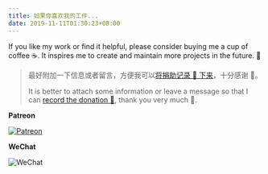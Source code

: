 ```yaml
---
title: 如果你喜欢我的工作...
date: 2019-11-11T01:30:23+08:00
---
```


If you like my work or find it helpful, please consider buying me a cup of coffee ☕️. It inspires me to create and maintain more projects in the future. 🦾

> 最好附加一下信息或者留言，方便我可以[将捐助记录 📝 下来](/posts/buy-me-a-coffee)，十分感谢 🙏。
>
> It is better to attach some information or leave a message so that I can [record the donation 📝](/posts/buy-me-a-coffee), thank you very much 🙏.

**Patreon**

[![Patreon](https://img.shields.io/badge/-Become%20a%20Patron!-F1465A?style=for-the-badge&logo=patreon&logoColor=black)](https://www.patreon.com/g1eny0ung)

**WeChat**

<p><img class="ui large image" src="/me/微信赞赏码.jpeg" alt="WeChat" /></p>
